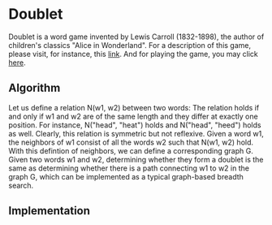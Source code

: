 # Doublet

Doublet is a word game invented by Lewis Carroll (1832-1898), the
author of children's classics "Alice in Wonderland".
For a description of this game, please visit, for instance, this [link](http://www.logicville.com/doublets.htm).
And for playing the game, you may click [here](https://xanadu-lang.github.io/xats2js/docgen/CodeBook/Doublet/2020-11-29/.).

## Algorithm

Let us define a relation N(w1, w2) between two words: The relation
holds if and only if w1 and w2 are of the same length and they differ
at exactly one position. For instance, N("head", "heat") holds and
N("head", "heed") holds as well. Clearly, this relation is symmetric
but not reflexive. Given a word w1, the neighbors of w1 consist of all
the words w2 such that N(w1, w2) hold. With this defintion of
neighbors, we can define a corresponding graph G. Given two words w1
and w2, determining whether they form a doublet is the same as
determining whether there is a path connecting w1 to w2 in the graph
G, which can be implemented as a typical graph-based breadth search.

## Implementation
